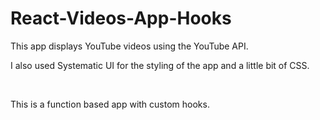 # React-Videos-App-Hooks

<p>This app displays YouTube videos using the YouTube API.</p>
<p>I also used Systematic UI for the styling of the app and a little bit of CSS.</p>
<br />
<p>This is a function based app with custom hooks.</p>
